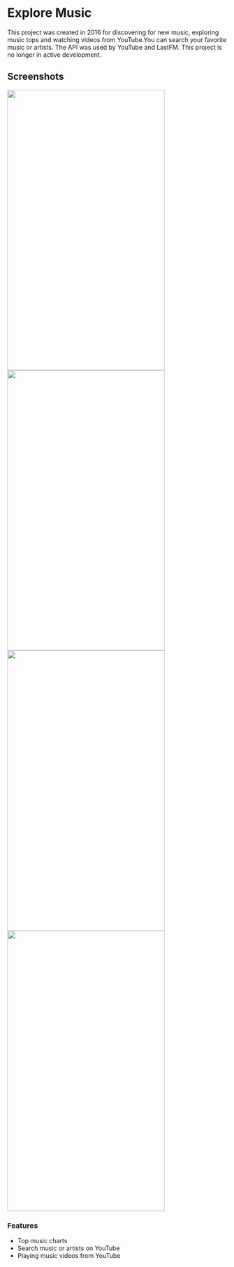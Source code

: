 # Explore Music

This project was created in 2016 for discovering for new music, exploring music tops and watching videos from YouTube.You can search your favorite music or artists. The API was used by YouTube and LastFM. This project is no longer in active development.

## Screenshots

<img src="https://github.com/inject30/Playtube/blob/master/screens/1.png" width="360" height="640">
<img src="https://github.com/inject30/Playtube/blob/master/screens/2.png" width="360" height="640">
<img src="https://github.com/inject30/Playtube/blob/master/screens/3.png" width="360" height="640">
<img src="https://github.com/inject30/Playtube/blob/master/screens/4.png" width="360" height="640">

### Features
- Top music charts
- Search music or artists on YouTube
- Playing music videos from YouTube
